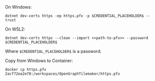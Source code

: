On Windows:

    dotnet dev-certs https -ep https.pfx -p $CREDENTIAL_PLACEHOLDER$ --trust

On WSL2:

    dotnet dev-certs https --clean --import <<path-to-pfx>> --password $CREDENTIAL_PLACEHOLDER$

Where `$CREDENTIAL_PLACEHOLDER$` is a password.

Copy from Windows to Container:

    docker cp https.pfx 2acf72ea2e78:/workspaces/OpenGraphTilemaker/https.pfx
